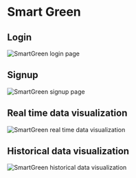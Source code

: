# Smart Green
## Login
![SmartGreen login page](screenshot/login.png)

## Signup
![SmartGreen signup page](screenshot/signup.png)

## Real time data visualization
![SmartGreen real time data visualization](screenshot/Dashboard-rt.png)

## Historical data visualization
![SmartGreen historical data visualization](screenshot/dashboard-historical-data.png)